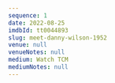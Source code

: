 ```yaml
---
sequence: 1
date: 2022-08-25
imdbId: tt0044893
slug: meet-danny-wilson-1952
venue: null
venueNotes: null
medium: Watch TCM
mediumNotes: null
---
```


